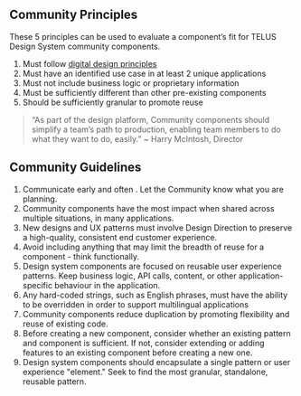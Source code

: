 ## Community Principles

These 5 principles can be used to evaluate a component’s fit for TELUS Design System community components.

1. Must follow [digital design principles](https://tds.telus.com/design/principles.html)
2. Must have an identified use case in at least 2 unique applications
3. Must not include business logic or proprietary information
4. Must be sufficiently different than other pre-existing components
5. Should be sufficiently granular to promote reuse

> “As part of the design platform, Community components should simplify a team’s path to production, enabling team members to do what they want to do, easily.” ~ Harry McIntosh, Director

## Community Guidelines

1. Communicate early and often . Let the Community know what you are planning.
2. Community components have the most impact when shared across multiple situations, in many applications.
3. New designs and UX patterns must involve Design Direction to preserve a high-quality, consistent end customer experience.
4. Avoid including anything that may limit the breadth of reuse for a component - think functionally.
5. Design system components are focused on reusable user experience patterns. Keep business logic, API calls, content, or other application-specific behaviour in the application.
6. Any hard-coded strings, such as English phrases, must have the ability to be overridden in order to support multilingual applications
7. Community components reduce duplication by promoting flexibility and reuse of existing code.
8. Before creating a new component, consider whether an existing pattern and component is sufficient. If not, consider extending or adding features to an existing component before creating a new one.
9. Design system components should encapsulate a single pattern or user experience "element." Seek to find the most granular, standalone, reusable pattern.
